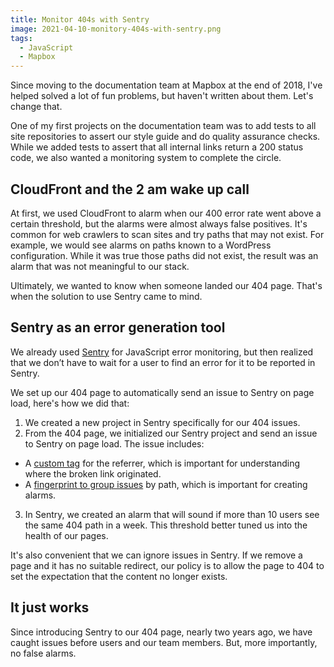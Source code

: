 ```yaml
---
title: Monitor 404s with Sentry
image: 2021-04-10-monitory-404s-with-sentry.png
tags:
  - JavaScript
  - Mapbox
---
```


Since moving to the documentation team at Mapbox at the end of 2018, I've helped solved a lot of fun problems, but haven't written about them. Let's change that.

One of my first projects on the documentation team was to add tests to all site repositories to assert our style guide and do quality assurance checks. While we added tests to assert that all internal links return a 200 status code, we also wanted a monitoring system to complete the circle.

## CloudFront and the 2 am wake up call

At first, we used CloudFront to alarm when our 400 error rate went above a certain threshold, but the alarms were almost always false positives. It's common for web crawlers to scan sites and try paths that may not exist. For example, we would see alarms on paths known to a WordPress configuration. While it was true those paths did not exist, the result was an alarm that was not meaningful to our stack.

Ultimately, we wanted to know when someone landed our 404 page. That's when the solution to use Sentry came to mind.

## Sentry as an error generation tool

We already used [Sentry](https://sentry.io/) for JavaScript error monitoring, but then realized that we don’t have to wait for a user to find an error for it to be reported in Sentry.

We set up our 404 page to automatically send an issue to Sentry on page load, here's how we did that:

1. We created a new project in Sentry specifically for our 404 issues.
2. From the 404 page, we initialized our Sentry project and send an issue to Sentry on page load. The issue includes:

- A [custom tag](https://docs.sentry.io/platforms/javascript/enriching-events/tags/) for the referrer, which is important for understanding where the broken link originated.
- A [fingerprint to group issues](https://docs.sentry.io/product/sentry-basics/guides/grouping-and-fingerprints/) by path, which is important for creating alarms.

3. In Sentry, we created an alarm that will sound if more than 10 users see the same 404 path in a week. This threshold better tuned us into the health of our pages.

It's also convenient that we can ignore issues in Sentry. If we remove a page and it has no suitable redirect, our policy is to allow the page to 404 to set the expectation that the content no longer exists.

## It just works

Since introducing Sentry to our 404 page, nearly two years ago, we have caught issues before users and our team members. But, more importantly, no false alarms.
